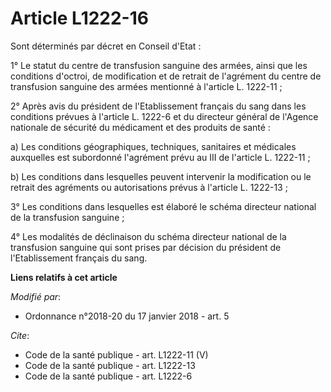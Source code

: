 # Article L1222-16

Sont déterminés par décret en Conseil d'Etat : 

1° Le statut du centre de transfusion sanguine des armées, ainsi que les conditions d'octroi, de modification et de retrait
de l'agrément du centre de transfusion sanguine des armées mentionné à l'article L. 1222-11 ; 

2° Après avis du président de l'Etablissement français du sang dans les conditions prévues à l'article L. 1222-6 et du
directeur général de l'Agence nationale de sécurité du médicament et des produits de santé : 

a) Les conditions géographiques, techniques, sanitaires et médicales auxquelles est subordonné l'agrément prévu au III de
l'article L. 1222-11 ; 

b) Les conditions dans lesquelles peuvent intervenir la modification ou le retrait des agréments ou autorisations prévus à
l'article L. 1222-13 ; 

3° Les conditions dans lesquelles est élaboré le schéma directeur national de la transfusion sanguine ; 

4° Les modalités de déclinaison du schéma directeur national de la transfusion sanguine qui sont prises par décision du
président de l'Etablissement français du sang.

**Liens relatifs à cet article**

_Modifié par_:

  - Ordonnance n°2018-20 du 17 janvier 2018 - art. 5

_Cite_:

  - Code de la santé publique - art. L1222-11 (V)
  - Code de la santé publique - art. L1222-13
  - Code de la santé publique - art. L1222-6
